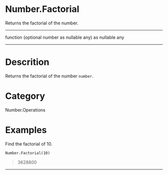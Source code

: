 ﻿# Number.Factorial
Returns the factorial of the number.
***
function (optional number as nullable any) as nullable any
***
# Descrition 
Returns the factorial of the number <code>number</code>.
# Category 
Number.Operations
# Examples 
Find the factorial of 10.
```
Number.Factorial(10)
```
> 3628800
***
